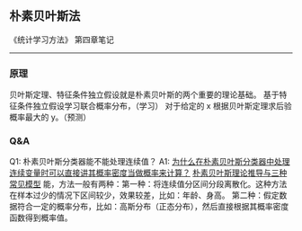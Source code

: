 ## 朴素贝叶斯法
《统计学习方法》 第四章笔记
- - - - -
### 原理
贝叶斯定理、特征条件独立假设就是朴素贝叶斯的两个重要的理论基础。
基于特征条件独立假设学习联合概率分布，（学习）
对于给定的 x 根据贝叶斯定理求后验概率最大的 y。（预测）
### Q&A
Q1: 朴素贝叶斯分类器能不能处理连续值？
A1: 
[为什么在朴素贝叶斯分类器中处理连续变量时可以直接讲其概率密度当做概率来计算？](https://www.zhihu.com/question/51992999)
[朴素贝叶斯理论推导与三种常见模型](http://wepon.me/2015/09/09/naive-bayes/)
能，方法一般有两种：第一种：将连续值分区间分段离散化。这种方法在样本过少的情况下区间较少，效果较差，比如：年龄、身高。 第二种：假定数据符合一定的概率分布，比如：高斯分布（正态分布），然后直接根据其概率密度函数得到概率值。
